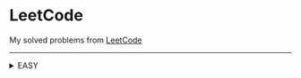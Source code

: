 LeetCode
========

My solved problems from [LeetCode](https://leetcode.com/problems/)
***

<details>
 
  List of solved easy level problems 
  <summary>EASY</summary>
  
  | # | Title | Solution |   Date   | Runtime | Memory |
  |---| ----- | -------- | -------- | --------| ------ |
  | 1 | [Two Sum](https://leetcode.com/problems/two-sum/) | [C#](./LeetCode/LeetCodeProject/Easy/01/Solution.cs) | 11.02.2025 | [Runtime]()|[Memory]()
  | 9 | [Palindrome Number](https://leetcode.com/problems/palindrome-number/) | [C#](./LeetCode/LeetCodeProject/Easy/09/Solution.cs) | 12.02.2025 | [Runtime]()|[Memory]()
  | 13 | [Roman to Integer](https://leetcode.com/problems/roman-to-integer/) | [C#](./LeetCode/LeetCodeProject/Easy/13/Solution.cs) | 13.02.2025 | [Runtime]()|[Memory]()
  | 14 | [Longest Common Prefix](https://leetcode.com/problems/longest-common-prefix/) | [C#](./LeetCode/LeetCodeProject/Easy/14/Solution.cs) | 14.02.2025 | [Runtime]()|[Memory]()
  | 20 | [Valid Parentheses](https://leetcode.com/problems/valid-parentheses/) | [C#](./LeetCode/LeetCodeProject/Easy/20/Solution.cs) | 15.02.2025 | [Runtime]()|[Memory]()
  | 21 | [Merge Two Sorted Lists](https://leetcode.com/problems/merge-two-sorted-lists/) | [C#](./LeetCode/LeetCodeProject/Easy/21/Solution.cs) | 06.03.2025 | [Runtime]()|[Memory]()
  | 26 | [Remove Duplicates from Sorted Array](https://leetcode.com/problems/remove-duplicates-from-sorted-array/) | [C#](./LeetCode/LeetCodeProject/Easy/26/Solution.cs) | 10.03.2025 | [Runtime]()|[Memory]()

</details>
